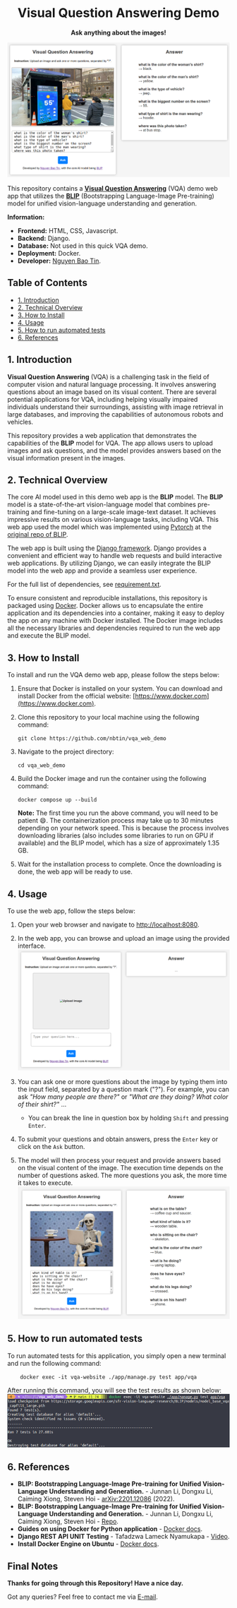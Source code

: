 
<p align="center">
  <h1 align="center"> Visual Question Answering Demo</h1>
  <p align="center" style="font-weight: bold">Ask anything about the images!</p>
</p>

<img src="imgs/intro.png">

This repository contains a [**Visual Question Answering**](https://huggingface.co/tasks/visual-question-answering) (VQA) demo web app that utilizes the [**BLIP**](https://arxiv.org/abs/2201.12086) (Bootstrapping Language-Image Pre-training) model for unified vision-language understanding and generation. 

**Information:**
- **Frontend:** HTML, CSS, Javascript.
- **Backend:** Django.
- **Database:** Not used in this quick VQA demo.
- **Deployment:** Docker.
- **Developer:** [Nguyen Bao Tin](https://github.com/nbtin).




## Table of Contents
- [1. Introduction](#1-introduction)
- [2. Technical Overview](#2-technical-overview)
- [3. How to Install](#3-how-to-install)
- [4. Usage](#4-usage)
- [5. How to run automated tests](#5-how-to-run-automated-tests)
- [6. References](#6-references)

## 1. Introduction
**Visual Question Answering** (VQA) is a challenging task in the field of computer vision and natural language processing. It involves answering questions about an image based on its visual content. There are several potential applications for VQA, including helping visually impaired individuals understand their surroundings, assisting with image retrieval in large databases, and improving the capabilities of autonomous robots and vehicles.

This repository provides a web application that demonstrates the capabilities of the **BLIP** model for VQA. The app allows users to upload images and ask questions, and the model provides answers based on the visual information present in the images.


## 2. Technical Overview
The core AI model used in this demo web app is the **BLIP** model. The **BLIP** model is a state-of-the-art vision-language model that combines pre-training and fine-tuning on a large-scale image-text dataset. It achieves impressive results on various vision-language tasks, including VQA. This web app used the model which was implemented using [Pytorch](https://pytorch.org/) at the [original repo of BLIP](https://github.com/salesforce/BLIP).

 <!-- For more details about the BLIP model, please refer to the following paper:

- Junnan Li, Dongxu Li, Caiming Xiong, Steven Hoi. "Bootstrapping Language-Image Pre-training for Unified Vision-Language Understanding and Generation." [arXiv:2201.12086](https://arxiv.org/abs/2201.12086) (2022). -->

The web app is built using the [Django framework](https://www.djangoproject.com/). Django provides a convenient and efficient way to handle web requests and build interactive web applications. By utilizing Django, we can easily integrate the BLIP model into the web app and provide a seamless user experience.

For the full list of dependencies, see [requirement.txt](requirements.txt).

To ensure consistent and reproducible installations, this repository is packaged using [Docker](https://www.docker.com/). Docker allows us to encapsulate the entire application and its dependencies into a container, making it easy to deploy the app on any machine with Docker installed. The Docker image includes all the necessary libraries and dependencies required to run the web app and execute the BLIP model.

## 3. How to Install
To install and run the VQA demo web app, please follow the steps below:

1. Ensure that Docker is installed on your system. You can download and install Docker from the official website: [https://www.docker.com](https://www.docker.com).

2. Clone this repository to your local machine using the following command:

   ```shell
   git clone https://github.com/nbtin/vqa_web_demo
   ```

3. Navigate to the project directory:

   ```shell
   cd vqa_web_demo
   ```

4. Build the Docker image and run the container using the following command:

   ```shell
   docker compose up --build
   ```

   **Note:** The first time you run the above command, you will need to be patient :smile:. The containerization process may take up to 30 minutes depending on your network speed. This is because the process involves downloading libraries (also includes some libraries to run on GPU if available) and the BLIP model, which has a size of approximately 1.35 GB.

5. Wait for the installation process to complete. Once the downloading is done, the web app will be ready to use.

## 4. Usage
To use the web app, follow the steps below:

1. Open your web browser and navigate to [http://localhost:8080](http://localhost:8080).

2. In the web app, you can browse and upload an image using the provided interface.
    <img src="imgs/webUI.png">

3. You can ask one or more questions about the image by typing them into the input field, separated by a question mark ("?"). For example, you can ask *"How many people are there?"* or *"What are they doing? What color of their shirt?"* ...

   - You can break the line in question box by holding `Shift` and pressing `Enter`.

4. To submit your questions and obtain answers, press the `Enter` key or click on the `Ask` button.

5. The model will then process your request and provide answers based on the visual content of the image. The execution time depends on the number of questions asked. The more questions you ask, the more time it takes to execute.
    <img src="imgs/result.png">

## 5. How to run automated tests

To run automated tests for this application, you simply open a new terminal and run the following command:

```shell
    docker exec -it vqa-website ./app/manage.py test app/vqa
```

After running this command, you will see the test results as shown below:
<img src="imgs/tests.png">

## 6. References

- **BLIP: Bootstrapping Language-Image Pre-training for Unified Vision-Language Understanding and Generation.** - Junnan Li, Dongxu Li, Caiming Xiong, Steven Hoi - [arXiv:2201.12086](https://arxiv.org/abs/2201.12086) (2022).
- **BLIP: Bootstrapping Language-Image Pre-training for Unified Vision-Language Understanding and Generation.** - Junnan Li, Dongxu Li, Caiming Xiong, Steven Hoi - [Repo](https://github.com/salesforce/BLIP).
- **Guides on using Docker for Python application** - [Docker docs](https://docs.docker.com/language/python/).
- **Django REST API UNIT Testing** - Tafadzwa Lameck Nyamukapa - [Video](https://youtu.be/z6_v1UQ9Ht0).
- **Install Docker Engine on Ubuntu** - [Docker docs](https://docs.docker.com/engine/install/ubuntu/).

## Final Notes

**Thanks for going through this Repository! Have a nice day.**

Got any queries? Feel free to contact me via <a href = "mailto: baotin2402@gmail.com">E-mail</a>.